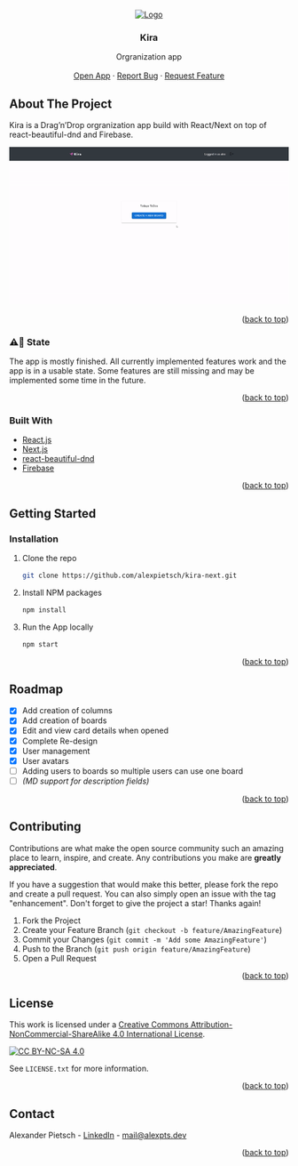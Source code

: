 <div id="top"></div>

<!-- PROJECT LOGO -->
<br />
<div align="center">
  <a href="https://github.com/alexpietsch/kira-next">
    <img src="https://kira.alexpts.dev/logo.svg" alt="Logo" width="80" height="80">
  </a>

<h3 align="center">Kira</h3>

  <p align="center">
    Orgranization app
    <br />
    <br />
    <a href="https://kira.alexpts.dev">Open App</a>
    ·
    <a href="https://github.com/alexpietsch/kira-next/issues">Report Bug</a>
    ·
    <a href="https://github.com/alexpietsch/kira-next/issues">Request Feature</a>
  </p>
</div>

<!-- ABOUT THE PROJECT -->

## About The Project

Kira is a Drag’n’Drop orgranization app build with React/Next on top of react-beautiful-dnd and Firebase.

![demo gif][kira-gif]

<p align="right">(<a href="#top">back to top</a>)</p>

### ⚠️🚧 State

The app is mostly finished. All currently implemented features work and the app is in a usable state. Some features are still missing and may be implemented some time in the future.

<p align="right">(<a href="#top">back to top</a>)</p>

### Built With

-   [React.js](https://reactjs.org/)
-   [Next.js](https://nextjs.org/)
-   [react-beautiful-dnd](https://github.com/atlassian/react-beautiful-dnd)
-   [Firebase](https://firebase.google.com/)

<p align="right">(<a href="#top">back to top</a>)</p>

<!-- GETTING STARTED -->

## Getting Started

### Installation

1. Clone the repo
    ```sh
    git clone https://github.com/alexpietsch/kira-next.git
    ```
2. Install NPM packages
    ```sh
    npm install
    ```
3. Run the App locally
    ```sh
    npm start
    ```

<p align="right">(<a href="#top">back to top</a>)</p>

<!-- ROADMAP -->

## Roadmap

-   [x] Add creation of columns
-   [x] Add creation of boards
-   [x] Edit and view card details when opened
-   [x] Complete Re-design
-   [x] User management
-   [x] User avatars
-   [ ] Adding users to boards so multiple users can use one board
-   [ ] _(MD support for description fields)_

<p align="right">(<a href="#top">back to top</a>)</p>

<!-- CONTRIBUTING -->

## Contributing

Contributions are what make the open source community such an amazing place to learn, inspire, and create. Any contributions you make are **greatly appreciated**.

If you have a suggestion that would make this better, please fork the repo and create a pull request. You can also simply open an issue with the tag "enhancement".
Don't forget to give the project a star! Thanks again!

1. Fork the Project
2. Create your Feature Branch (`git checkout -b feature/AmazingFeature`)
3. Commit your Changes (`git commit -m 'Add some AmazingFeature'`)
4. Push to the Branch (`git push origin feature/AmazingFeature`)
5. Open a Pull Request

<p align="right">(<a href="#top">back to top</a>)</p>

<!-- LICENSE -->

## License

This work is licensed under a
[Creative Commons Attribution-NonCommercial-ShareAlike 4.0 International License][cc-by-nc-sa].

[![CC BY-NC-SA 4.0][cc-by-nc-sa-image]][cc-by-nc-sa]

[cc-by-nc-sa]: http://creativecommons.org/licenses/by-nc-sa/4.0/
[cc-by-nc-sa-image]: https://licensebuttons.net/l/by-nc-sa/4.0/88x31.png
[cc-by-nc-sa-shield]: https://img.shields.io/badge/License-CC%20BY--NC--SA%204.0-lightgrey.svg
[kira-gif]: ./kira.gif

See `LICENSE.txt` for more information.

<p align="right">(<a href="#top">back to top</a>)</p>

<!-- CONTACT -->

## Contact

Alexander Pietsch - [LinkedIn](https://www.linkedin.com/in/alexander-pietsch-a1525b204) - mail@alexpts.dev

<p align="right">(<a href="#top">back to top</a>)</p>
